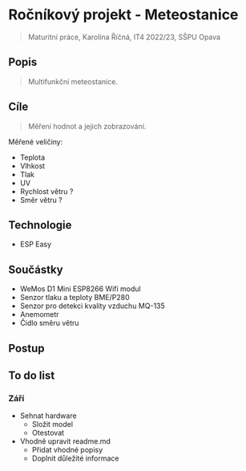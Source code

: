 # Ročníkový projekt - Meteostanice

>Maturitní práce, Karolína Říčná, IT4 2022/23, SŠPU Opava

## Popis
>Multifunkční meteostanice.

## Cíle
>Měření hodnot a jejich zobrazování.

Měřené veličiny:
  - Teplota
  - Vlhkost
  - Tlak
  - UV
  - Rychlost větru ?
  - Směr větru ?
  
## Technologie
  - ESP Easy
  
## Součástky
  - WeMos D1 Mini ESP8266 Wifi modul
  - Senzor tlaku a teploty BME/P280
  - Senzor pro detekci kvality vzduchu MQ-135
  - Anemometr
  - Čidlo směru větru

## Postup
>

## To do list
### Září
  - Sehnat hardware 
    - Složit model
     - Otestovat
  - Vhodně upravit readme.md
    - Přidat vhodné popisy
    - Doplnit důležité informace
